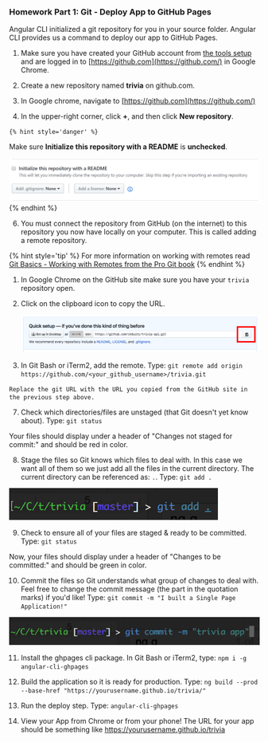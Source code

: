 ### Homework Part 1: Git - Deploy App to GitHub Pages 

Angular CLI initialized a git repository for you in your source folder. Angular CLI provides us a command to deploy our app to GitHub Pages.

1. Make sure you have created your GitHub account from [the tools setup](https://codingandcocktailskc.gitbooks.io/coding-cocktails-the-tools/content/user-accounts---github-slack--codecademy.html) and are logged in to [https://github.com](https://github.com/) in Google Chrome.

2. Create a new repository named **trivia** on github.com.

  1. In Google chrome, navigate to [https://github.com](https://github.com/)
  
  2. In the upper-right corner, click **+**, and then click **New repository**.

    {% hint style='danger' %}
Make sure **Initialize this repository with a README** is **unchecked**.

![](/images/no-readme.PNG)
  {% endhint %}

6. You must connect the repository from GitHub (on the internet) to this repository you now have locally on your computer. This is called adding a remote repository. 

  {% hint style='tip' %}
For more information on working with remotes read [Git Basics - Working with Remotes from the Pro Git book](https://git-scm.com/book/en/v2/Git-Basics-Working-with-Remotes)
  {% endhint %}

  1. In Google Chrome on the GitHub site make sure you have your `trivia` repository open.
  
  2. Click on the clipboard icon to copy the URL.
  
     ![](/images/gitClone.png)

  3. In Git Bash or iTerm2, add the remote. Type: `git remote add origin https://github.com/<your_github_username>/trivia.git`

    Replace the git URL with the URL you copied from the GitHub site in the previous step above.

7. Check which directories/files are unstaged (that Git doesn't yet know about). Type: `git status`
  
  Your files should display under a header of "Changes not staged for commit:" and should be red in color.

8. Stage the files so Git knows which files to deal with.  In this case we want all of them so we just add all the files in the current directory. The current directory can be referenced as: `.`.  Type: `git add .`

  ![](/images/image45.png)

9. Check to ensure all of your files are staged & ready to be committed. Type: `git status`
  
  Now, your files should display under a header of "Changes to be committed:" and should be green in color.

10. Commit the files so Git understands what group of changes to deal with.  Feel free to change the commit message (the part in the quotation marks) if you'd like! Type: `git commit -m "I built a Single Page Application!"`

  ![](/images/image18.png)

11. Install the ghpages cli package.  In Git Bash or iTerm2, type: `npm i -g angular-cli-ghpages`

12. Build the application so it is ready for production.  Type: `ng build --prod --base-href "https://yourusername.github.io/trivia/"`

13. Run the deploy step.  Type: `angular-cli-ghpages`

14.  View your App from Chrome or from your phone! The URL for your app should be something like https://yourusername.github.io/trivia